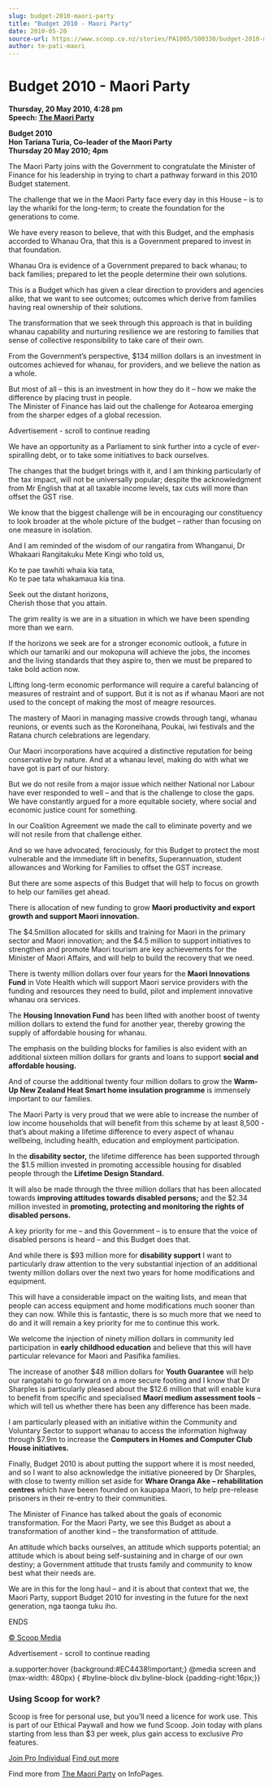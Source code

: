 ```yaml
---
slug: budget-2010-maori-party
title: "Budget 2010 - Maori Party"
date: 2010-05-20
source-url: https://www.scoop.co.nz/stories/PA1005/S00330/budget-2010-maori-party.htm
author: te-pati-maori
---
```

Budget 2010 - Maori Party
=========================

**Thursday, 20 May 2010, 4:28 pm**  
**Speech: [The Maori Party](https://info.scoop.co.nz/The_Maori_Party)**

**Budget 2010**  
**Hon Tariana Turia, Co-leader of the Maori Party**  
**Thursday 20 May 2010; 4pm**

The Maori Party joins with the Government to congratulate the Minister of Finance for his leadership in trying to chart a pathway forward in this 2010 Budget statement.

The challenge that we in the Maori Party face every day in this House – is to lay the whariki for the long-term; to create the foundation for the generations to come.

We have every reason to believe, that with this Budget, and the emphasis accorded to Whanau Ora, that this is a Government prepared to invest in that foundation.

Whanau Ora is evidence of a Government prepared to back whanau; to back families; prepared to let the people determine their own solutions.

This is a Budget which has given a clear direction to providers and agencies alike, that we want to see outcomes; outcomes which derive from families having real ownership of their solutions.

The transformation that we seek through this approach is that in building whanau capability and nurturing resilience we are restoring to families that sense of collective responsibility to take care of their own.

From the Government’s perspective, $134 million dollars is an investment in outcomes achieved for whanau, for providers, and we believe the nation as a whole.

But most of all – this is an investment in how they do it – how we make the difference by placing trust in people.  
The Minister of Finance has laid out the challenge for Aotearoa emerging from the sharper edges of a global recession.

Advertisement - scroll to continue reading





We have an opportunity as a Parliament to sink further into a cycle of ever-spiralling debt, or to take some initiatives to back ourselves.

The changes that the budget brings with it, and I am thinking particularly of the tax impact, will not be universally popular; despite the acknowledgment from Mr English that at all taxable income levels, tax cuts will more than offset the GST rise.

We know that the biggest challenge will be in encouraging our constituency to look broader at the whole picture of the budget – rather than focusing on one measure in isolation.

And I am reminded of the wisdom of our rangatira from Whanganui, Dr Whakaari Rangitakuku Mete Kingi who told us,

Ko te pae tawhiti whaia kia tata,  
Ko te pae tata whakamaua kia tina.

Seek out the distant horizons,  
Cherish those that you attain.

The grim reality is we are in a situation in which we have been spending more than we earn.

If the horizons we seek are for a stronger economic outlook, a future in which our tamariki and our mokopuna will achieve the jobs, the incomes and the living standards that they aspire to, then we must be prepared to take bold action now.

Lifting long-term economic performance will require a careful balancing of measures of restraint and of support. But it is not as if whanau Maori are not used to the concept of making the most of meagre resources.

The mastery of Maori in managing massive crowds through tangi, whanau reunions, or events such as the Koroneihana, Poukai, iwi festivals and the Ratana church celebrations are legendary.

Our Maori incorporations have acquired a distinctive reputation for being conservative by nature. And at a whanau level, making do with what we have got is part of our history.

But we do not resile from a major issue which neither National nor Labour have ever responded to well – and that is the challenge to close the gaps. We have constantly argued for a more equitable society, where social and economic justice count for something.

In our Coalition Agreement we made the call to eliminate poverty and we will not resile from that challenge either.

And so we have advocated, ferociously, for this Budget to protect the most vulnerable and the immediate lift in benefits, Superannuation, student allowances and Working for Families to offset the GST increase.

But there are some aspects of this Budget that will help to focus on growth to help our families get ahead.

There is allocation of new funding to grow **Maori productivity and export growth and support Maori innovation.**

The $4.5million allocated for skills and training for Maori in the primary sector and Maori innovation; and the $4.5 million to support initiatives to strengthen and promote Maori tourism are key achievements for the Minister of Maori Affairs, and will help to build the recovery that we need.

There is twenty million dollars over four years for the **Maori Innovations Fund** in Vote Health which will support Maori service providers with the funding and resources they need to build, pilot and implement innovative whanau ora services.

The **Housing Innovation Fund** has been lifted with another boost of twenty million dollars to extend the fund for another year, thereby growing the supply of affordable housing for whanau.

The emphasis on the building blocks for families is also evident with an additional sixteen million dollars for grants and loans to support **social and affordable housing.**

And of course the additional twenty four million dollars to grow the **Warm-Up New Zealand Heat Smart home insulation programme** is immensely important to our families.

The Maori Party is very proud that we were able to increase the number of low income households that will benefit from this scheme by at least 8,500 - that’s about making a lifetime difference to every aspect of whanau wellbeing, including health, education and employment participation.

In the **disability sector,** the lifetime difference has been supported through the $1.5 million invested in promoting accessible housing for disabled people through the **Lifetime Design Standard.**

It will also be made through the three million dollars that has been allocated towards **improving attitudes towards disabled persons;** and the $2.34 million invested in **promoting, protecting and monitoring the rights of disabled persons.**  
  
A key priority for me – and this Government – is to ensure that the voice of disabled persons is heard – and this Budget does that.

And while there is $93 million more for **disability support** I want to particularly draw attention to the very substantial injection of an additional twenty million dollars over the next two years for home modifications and equipment.

This will have a considerable impact on the waiting lists, and mean that people can access equipment and home modifications much sooner than they can now. While this is fantastic, there is so much more that we need to do and it will remain a key priority for me to continue this work.

We welcome the injection of ninety million dollars in community led participation in **early childhood education** and believe that this will have particular relevance for Maori and Pasifika families.

The increase of another $48 million dollars for **Youth Guarantee** will help our rangatahi to go forward on a more secure footing and I know that Dr Sharples is particularly pleased about the $12.6 million that will enable kura to benefit from specific and specialised **Maori medium assessment tools** – which will tell us whether there has been any difference has been made.

I am particularly pleased with an initiative within the Community and Voluntary Sector to support whanau to access the information highway through $7.9m to increase the **Computers in Homes and Computer Club House initiatives.**

Finally, Budget 2010 is about putting the support where it is most needed, and so I want to also acknowledge the initiative pioneered by Dr Sharples, with close to twenty million set aside for **Whare Oranga Ake – rehabilitation centres** which have beeen founded on kaupapa Maori, to help pre-release prisoners in their re-entry to their communities.

The Minister of Finance has talked about the goals of economic transformation. For the Maori Party, we see this Budget as about a transformation of another kind – the transformation of attitude.

An attitude which backs ourselves, an attitude which supports potential; an attitude which is about being self-sustaining and in charge of our own destiny; a Government attitude that trusts family and community to know best what their needs are.

We are in this for the long haul – and it is about that context that we, the Maori Party, support Budget 2010 for investing in the future for the next generation, nga taonga tuku iho.

  
ENDS

[© Scoop Media](http://www.scoop.co.nz/about/terms.html)  

Advertisement - scroll to continue reading



a.supporter:hover {background:#EC4438!important;} @media screen and (max-width: 480px) { #byline-block div.byline-block {padding-right:16px;}}

### Using Scoop for work?

Scoop is free for personal use, but you’ll need a licence for work use. This is part of our Ethical Paywall and how we fund Scoop. Join today with plans starting from less than $3 per week, plus gain access to exclusive _Pro_ features.  
  
[Join Pro Individual](https://pro.scoop.co.nz/Individual/?from=ProIn24) [Find out more](https://pro.scoop.co.nz/using-scoop-for-work/?from=ProIn24)

Find more from [The Maori Party](https://info.scoop.co.nz/The_Maori_Party) on InfoPages.